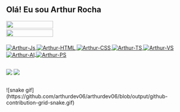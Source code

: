 ## Olá! Eu sou Arthur Rocha 
<div >
  <a href= "https://github.com/arthurdev06">
  <img height="50%" width="50%" src="https://github-readme-stats.vercel.app/api?username=arthurdev06&theme=dracula">
  <img height="50%" width="50%" src="https://github-readme-stats.vercel.app/api/top-langs/?username=anuraghazra&layout=compact&theme=dracula">
</div>
<div style="display: inline_block"><br>
  <img align="center" alt="Arthur-Js" height="30" width="40" src="https://cdn.jsdelivr.net/gh/devicons/devicon/icons/javascript/javascript-original.svg" />
  <img align="center" alt="Arthur-HTML" height="30" width="40" src="https://cdn.jsdelivr.net/gh/devicons/devicon/icons/html5/html5-original.svg" />
  <img align="center" alt="Arthur-CSS" height="30" width="40" src="https://cdn.jsdelivr.net/gh/devicons/devicon/icons/css3/css3-original.svg" />
  <img align="center" alt="Arthur-TS" height="30" width="40" src="https://cdn.jsdelivr.net/gh/devicons/devicon/icons/typescript/typescript-original.svg" />
  <img align="center" alt="Arthur-VS" height="30" width="40" src="https://cdn.jsdelivr.net/gh/devicons/devicon/icons/vscode/vscode-original.svg" />
  <img align="center" alt="Arthur-AI" height="30" width="40"src="https://cdn.jsdelivr.net/gh/devicons/devicon/icons/illustrator/illustrator-line.svg" />
  <img align="center" alt="Arthur-PS" height="30" width="40" src="https://cdn.jsdelivr.net/gh/devicons/devicon/icons/photoshop/photoshop-line.svg" />
</div>
  
  ##
  <div>
  <a href="https://twitter.com/arthurdev06" target="_blank"><img src="https://img.shields.io/badge/Twitter-1DA1F2?style=for-the-badge&logo=twitter&logoColor=white"></a>
  <a href="https://leetcode.com/arthurdev06/" target="_blank"><img src="https://img.shields.io/badge/-LeetCode-FFA116?style=for-the-badge&logo=LeetCode&logoColor=black"></a>
  </div>
  
  ##
  <p>
     ![snake gif](https://github.com/arthurdev06/arthurdev06/blob/output/github-contribution-grid-snake.gif)
  </p>
